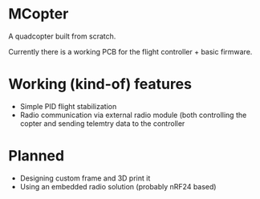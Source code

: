 # MCopter

A quadcopter built from scratch.

Currently there is a working PCB for the flight controller + basic firmware.

# Working (kind-of) features

* Simple PID flight stabilization
* Radio communication via external radio module (both controlling the copter and sending telemtry data to the controller

# Planned

* Designing custom frame and 3D print it
* Using an embedded radio solution (probably nRF24 based)
